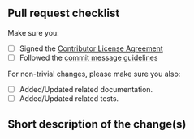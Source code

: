 <!--

Read our pull request guide:
https://sonarwhal.com/docs/contributor-guide/getting-started/pull-requests/

For the following items put an "x" between the square brackets
(i.e. [x]) if you completed the associated item.

-->

## Pull request checklist

Make sure you:

- [ ] Signed the [Contributor License Agreement](https://cla.js.foundation/sonarwhal/sonarwhal)
- [ ] Followed the [commit message guidelines](https://sonarwhal.com/docs/contributor-guide/getting-started/pull-requests/#commit-messages)

For non-trivial changes, please make sure you also:

- [ ] Added/Updated related documentation.
- [ ] Added/Updated related tests.

## Short description of the change(s)

<!--

If this is a non-trivial change, include information such as what
benefits this change brings as well as possible drawbacks.

If this fixes an existing issue, include the relevant issue number(s).

Thank you for taking the time to open this PR!

-->

